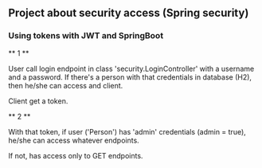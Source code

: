 ## Project about security access (Spring security)

### Using tokens with JWT and SpringBoot

** 1 **

User call login endpoint in class 'security.LoginController' with a username and a password.
If there's a person with that credentials in database (H2), then he/she can access and client.

Client get a token.


** 2 **

With that token, if user ('Person') has 'admin' credentials (admin = true), he/she can access whatever endpoints.

If not, has access only to GET endpoints.